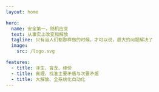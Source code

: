 ```yaml
---
layout: home

hero:
  name: 安全第一，随机应变
  text: 从事实上改变和解放
  tagline: 只有当人们都那样做的时候，才可以说，最大的问题解决了
  image:
    src: /logo.svg

features:
  - title: 泽生、盲龙、缘份
  - title: 真理、找准主要矛盾与次要矛盾
  - title: 大解放、全系统化自动化
---
```

